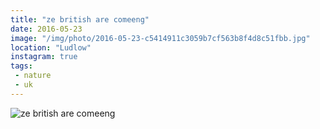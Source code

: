 ```yaml
---
title: "ze british are comeeng"
date: 2016-05-23
image: "/img/photo/2016-05-23-c5414911c3059b7cf563b8f4d8c51fbb.jpg"
location: "Ludlow"
instagram: true
tags:
 - nature
 - uk
---
```


![ze british are comeeng](/img/photo/2016-05-23-c5414911c3059b7cf563b8f4d8c51fbb.jpg)
